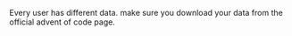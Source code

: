 Every user has different data. make sure you download your data from the official advent of code page.